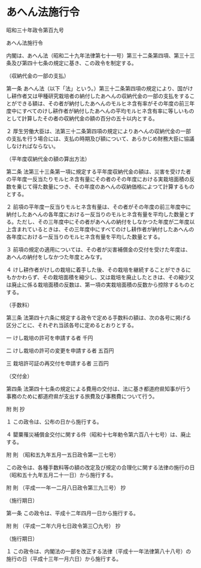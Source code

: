 # あへん法施行令

昭和三十年政令第百九号

あへん法施行令

内閣は、あへん法（昭和二十九年法律第七十一号）第三十二条第四項、第三十三条及び第四十七条の規定に基き、この政令を制定する。

（収納代金の一部の支払）

第一条 あへん法（以下「法」という。）第三十二条第四項の規定により、国がけし耕作者又は甲種研究栽培者の納付したあへんの収納代金の一部の支払をすることができる額は、その者が納付したあへんのモルヒネ含有率がその年度の前三年度中にすべてのけし耕作者が納付したあへんの平均モルヒネ含有率に等しいものとして計算したその者の収納代金の額の百分の五十以内とする。

２ 厚生労働大臣は、法第三十二条第四項の規定によりあへんの収納代金の一部の支払を行う場合には、支払の時期及び額について、あらかじめ財務大臣に協議しなければならない。

（平年度収納代金の額の算出方法）

第二条 法第三十三条第一項に規定する平年度収納代金の額は、災害を受けた者の平年度一反当たりモルヒネ含有量にその者のその年度における実栽培面積の反数を乗じて得た数量につき、その年度のあへんの収納価格によつて計算するものとする。

２ 前項の平年度一反当りモルヒネ含有量は、その者がその年度の前三年度中に納付したあへんの各年度における一反当りのモルヒネ含有量を平均した数量とする。ただし、その三年度中にその者があへんの納付をしなかつた年度が二年度以上含まれているときは、その三年度中にすべてのけし耕作者が納付したあへんの各年度における一反当りのモルヒネ含有量を平均した数量とする。

３ 前項の規定の適用については、その者が災害補償金の交付を受けた年度は、あへんの納付をしなかつた年度とみなす。

４ けし耕作者がけしの栽培に着手した後、その栽培を継続することができるにもかかわらず、その栽培面積を縮少し、又は栽培を廃止したときは、その縮少又は廃止に係る栽培面積の反数は、第一項の実栽培面積の反数から控除するものとする。

（手数料）

第三条 法第四十六条に規定する政令で定める手数料の額は、次の各号に掲げる区分ごとに、それぞれ当該各号に定めるとおりとする。

一 けし栽培の許可を申請する者 千円

二 けし栽培の許可の変更を申請する者 五百円

三 栽培許可証の再交付を申請する者 三百円

（交付金）

第四条 法第四十七条の規定による費用の交付は、法に基き都道府県知事が行う事務のために都道府県が支出する旅費及び事務費について行う。

附 則 抄

１ この政令は、公布の日から施行する。

４ 罌粟罹災補償金交付に関する件（昭和十七年勅令第六百八十七号）は、廃止する。

附 則 （昭和五九年五月一五日政令第一三七号）

この政令は、各種手数料等の額の改定及び規定の合理化に関する法律の施行の日（昭和五十九年五月二十一日）から施行する。

附 則 （平成一一年一二月八日政令第三九三号） 抄

（施行期日）

第一条 この政令は、平成十二年四月一日から施行する。

附 則 （平成一二年六月七日政令第三〇九号） 抄

（施行期日）

１ この政令は、内閣法の一部を改正する法律（平成十一年法律第八十八号）の施行の日（平成十三年一月六日）から施行する。
